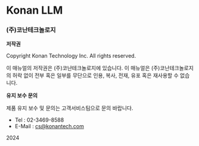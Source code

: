 ﻿# Konan LLM

### (주)코난테크놀로지

**저작권**

Copyright Konan Technology Inc. All rights reserved.

이 매뉴얼의 저작권은 (주)코난테크놀로지에 있습니다. 이 매뉴얼은 (주)코난테크놀로지의 허락 없이 전부 혹은 일부를 무단으로 인용, 복사, 전재, 유포 혹은 재사용할 수 없습니다.

**유지 보수 문의**

제품 유지 보수 및 문의는 고객서비스팀으로 문의 바랍니다.

- Tel : 02-3469-8588
- E-Mail : cs@konantech.com

2024

```
